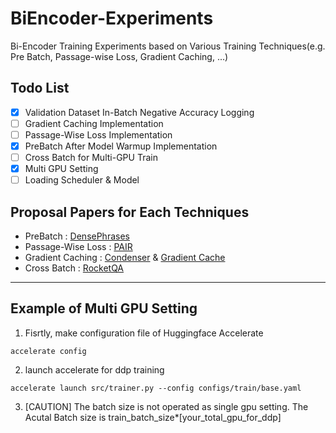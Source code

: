 # BiEncoder-Experiments
Bi-Encoder Training Experiments based on Various Training Techniques(e.g. Pre Batch, Passage-wise Loss, Gradient Caching, ...)

## Todo List
  - [X] Validation Dataset In-Batch Negative Accuracy Logging
  - [ ] Gradient Caching Implementation
  - [ ] Passage-Wise Loss Implementation
  - [X] PreBatch After Model Warmup Implementation
  - [ ] Cross Batch for Multi-GPU Train
  - [X] Multi GPU Setting
  - [ ] Loading Scheduler & Model

## Proposal Papers for Each Techniques
  - PreBatch : [DensePhrases](https://arxiv.org/abs/2012.12624)
  - Passage-Wise Loss : [PAIR](https://arxiv.org/abs/2108.06027)
  - Gradient Caching : [Condenser](https://arxiv.org/abs/2104.08253) & [Gradient Cache](https://aclanthology.org/2021.repl4nlp-1.31/)
  - Cross Batch : [RocketQA](https://arxiv.org/abs/2010.08191)
---
## Example of Multi GPU Setting
1. Fisrtly, make configuration file of Huggingface Accelerate
~~~{bash}
accelerate config
~~~
2. launch accelerate for ddp training
~~~{bash}
accelerate launch src/trainer.py --config configs/train/base.yaml
~~~
3. [CAUTION] The batch size is not operated as single gpu setting. The Acutal Batch size is train_batch_size*[your_total_gpu_for_ddp]
